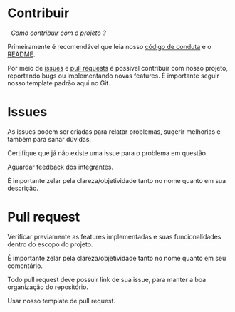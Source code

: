# Contribuir
&nbsp;
*Como contribuir com o projeto ?* 


Primeiramente é recomendável que leia nosso [código de conduta](https://github.com/fga-eps-mds/PullBot/blob/master/CODE_OF_CONDUCT.md) e o [README](https://github.com/fga-eps-mds/PullBot/blob/master/README.md).
&nbsp;


Por meio de [issues](https://github.com/fga-eps-mds/PullBot/issues) e [pull requests](https://github.com/fga-eps-mds/PullBot/pulls) é possível contribuir com nosso projeto, reportando bugs ou implementando novas features. É importante seguir nosso template padrão aqui no Git.

# Issues

As issues podem ser criadas para relatar problemas, sugerir melhorias e também para sanar dúvidas.

Certifique que já não existe uma issue para o problema em questão.

Aguardar feedback dos integrantes.

É importante zelar pela clareza/objetividade tanto no nome quanto em sua descrição.

# Pull request

Verificar previamente as features implementadas e suas funcionalidades dentro do escopo do projeto.

É importante zelar pela clareza/objetividade tanto no nome quanto em seu comentário.

Todo pull request deve possuir link de sua issue, para manter a boa organização do repositório.

Usar nosso template de pull request.
